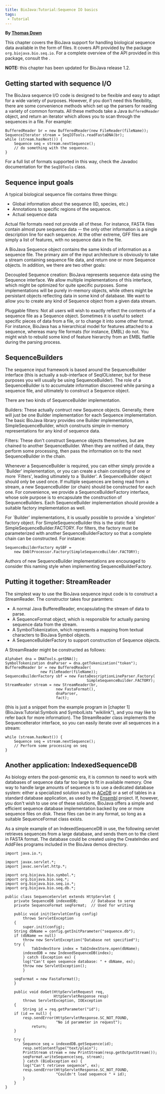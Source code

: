 ```yaml
---
title: BioJava:Tutorial:Sequence IO basics
tags:
 - Tutorial
---
```


**By [Thomas Down](mailto:td2@sanger.ac.uk)**

This chapter covers the BioJava support for handling biological sequence
data available in the form of files. It covers API provided by the
package `org.biojava.bio.seq.io`. For a complete overview of the API
provided in this package, consult the .

**NOTE:** this chapter has been updated for BioJava release 1.2.

Getting started with sequence I/O
---------------------------------

The BioJava sequence I/O code is designed to be flexible and easy to
adapt for a wide variety of purposes. However, if you don't need this
flexibility, there are some convenience methods which set up the parsers
for reading a variety of common formats. All these methods take a Java
`BufferedReader` object, and return an iterator which allows you to scan
through the sequences in a file. For example:

    BufferedReader br = new BufferedReader(new FileReader(fileName));
    SequenceIterator stream = SeqIOTools.readFastaDNA(br);
    while (stream.hasNext()) {
        Sequence seq = stream.nextSequence();
        // do something with the sequence.
    }

For a full list of formats supported in this way, check the Javadoc
documentation for the `SeqIOTools` class.

Sequence input goals
--------------------

A typical biological sequence file contains three things:

-   Global information about the sequence (ID, species, etc.)
-   Annotations to specific regions of the sequence.
-   Actual sequence data

Actual file formats need not provide all of these. For instance, FASTA
files contain almost pure sequence data -- the only other information is
a single description line for each sequence. At the other extreme, GFF
files are simply a list of features, with no sequence data in the file.

A BioJava Sequence object contains the same kinds of information as a
sequence file. The primary aim of the input architecture is obviously to
take a stream containing sequence file data, and return one or more
Sequence objects. In addition, we there are two other goals:

Decoupled Sequence creation: BioJava represents sequence data using the Sequence interface. We allow multiple implementations of this interface, which might be optimized for quite specific purposes. Some implementations will be purely in-memory objects, while others might be persistant objects reflecting data in some kind of database. We want to allow you to create any kind of Sequence object from a given data stream.  

<!-- -->

Pluggable filters: Not all users will wish to exactly reflect the contents of a sequence file as a Sequence object. Sometimes it is useful to select specific pieces of data from a file, or to change it into some other format. For instance, BioJava has a hierarchical model for features attached to a sequence, whereas many file formats (for instance, EMBL) do not. You might wish to rebuild some kind of feature hierarchy from an EMBL flatfile during the parsing process.  

SequenceBuilders
----------------

The sequence input framework is based around the SequenceBuilder
interface (this is actually a sub-interface of SeqIOListener, but for
these purposes you will usually be using SequenceBuilder). The role of a
SequenceBuilder is to accumulate information discovered while parsing a
sequence file, and ultimately to construct a Sequence object.

There are two kinds of SequenceBuilder implementation.

Builders: These actually contruct new Sequence objects. Generally, there will just be one Builder implementation for each Sequence implementation. The basic BioJava library provides one Builder implementation, SimpleSequenceBuilder, which constructs simple in-memory representations for any kind of sequence data.  

<!-- -->

Filters: These don't construct Sequence objects themselves, but are chained to another SequenceBuilder. When they are notified of data, they perform some processing, then pass the information on to the next SequenceBuilder in the chain.  

Whenever a SequenceBuilder is required, you can either simply provide a
\`Builder' implementation, or you can create a chain consisting of one
or more \`Filters', leading ultimately to a \`Builder'. A
SequenceBuilder object should only be used once. If multiple sequences
are being read from a stream, a new SequenceBuilder (or chain) should be
constructed for each one. For convenience, we provide a
SequenceBuilderFactory interface, whose sole purpose is to encapsulate
the construction of SequenceBuilders. Each SequenceBuilder
implementation should provide a suitable factory implementation as well.

For \`Builder' implementations, it is usually possible to provide a
\`singleton' factory object. For SimpleSequenceBuilder this is the
static field SimpleSequenceBuilder.FACTORY. For filters, the factory
must be parameterized with another SequenceBuilderFactory so that a
complete chain can be constructed. For instance:

    SequenceBuilderFactory mySBF = 
        new EmblProcessor.Factory(SimpleSequenceBuilder.FACTORY);

Authors of new SequenceBuilder implementations are encouraged to
consider this naming style when implementing SequenceBuilderFactory.

Putting it together: StreamReader
---------------------------------

The simplest way to use the BioJava sequence input code is to construct
a StreamReader. The constructor takes four paramters:

-   A normal Java BufferedReader, encapsulating the stream of data to
    parse.
-   A SequenceFormat object, which is responsible for actually parsing
    sequence data from the stream.
-   A SymbolTokenization, which represents a mapping from textual
    characters to BioJava Symbol objects.
-   A SequenceBuilderFactory to support construction of Sequence
    objects.

A StreamReader might be constructed as follows:

    Alphabet dna = DNATools.getDNA();
    SymbolTokenization dnaParser = dna.getTokenization("token");
    BufferedReader br = new BufferedReader(
                    new FileReader(fileName));
    SequenceBuilderFactory sbf = new FastaDescriptionLineParser.Factory(
                                         SimpleSequenceBuilder.FACTORY);
    StreamReader stream = new StreamReader(br,
                           new FastaFormat(),
                           dnaParser,
                           fact);

(this is just a snippet from the example program in [chapter
1](BioJava:Tutorial:Symbols and SymbolLists "wikilink"), and you may
like to refer back for more information). The StreamReader class
implements the SequenceIterator interface, so you can easily iterate
over all sequences in a stream:

    while (stream.hasNext()) {
        Sequence seq = stream.nextSequence();
        // Perform some processing on seq
    }

Another application: IndexedSequenceDB
--------------------------------------

As biology enters the post-genomic era, it is common to need to work
with databases of sequence data far too large to fit in available
memory. One way to handle large amounts of sequence is to use a
dedicated database system: either a specialized solution such as
[ACeDB](http://www.acedb.org/) or a set of tables in a standard database
application, as used by the [Ensembl](http://www.ensembl.org/) project.
If, however, you don't wish to use one of these solutions, BioJava
offers a simple and efficient sequence database implementation backed by
one or more sequence files on disk. These files can be in any format, so
long as a suitable SequenceFormat class exists.

As a simple example of an IndexedSequenceDB in use, the following
servlet retrieves sequences from a large database, and sends them on to
the client in FASTA format. The database could be created using the
CreateIndex and AddFiles programs included in the BioJava demos
directory.

    import java.io.*;

    import javax.servlet.*;
    import javac.servlet.http.*;

    import org.biojava.bio.symbol.*;
    import org.biojava.bio.seq.*;
    import org.biojava.bio.seq.io.*;
    import org.biojava.bio.seq.db.*;

    public class SequenceServlet extends HttpServlet {
        private SequenceDB indexedDB;      // Database to serve
        private SequenceFormat seqFormat;  // Used for writing

        public void init(ServletConfig config) 
            throws ServletException
        {
            super.init(config);
        String dbName = config.getInitParameter("sequence.db");
        if (dbName == null)
            throw new ServletException("Database not specified");
        try {
                TabIndexStore index = TabIndexStore.open(dbName);
            indexedDB = new IndexedSequenceDB(index);
            } catch (Exception ex) {
            log("Can't open sequence database: " + dbName, ex);
            throw new ServletException();
            }

        seqFormat = new FastaFormat();
        }

        public void doGet(HttpServletRequest req,
                          HttpServletResponse resp)
            throws ServletException, IOException
        {
            String id = req.getParameter("id");
        if (id == null) {
            resp.sendError(HttpServletResponse.SC_NOT_FOUND,
                           "No id parameter in request");
                return;
        }

        try {
            Sequence seq = indexedDB.getSequence(id);
            resp.setContentType("text/plain");
            PrintStream stream = new PrintStream(resp.getOutputStream());
            seqFormat.writeSequence(seq, stream);
            } catch (BioException ex) {
            log("Can't retrieve sequence", ex);
            resp.sendError(HttpServletResponse.SC_NOT_FOUND,
                           "Couldn't load sequence " + id);
            }
        }
    }
